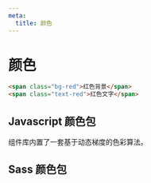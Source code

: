 ```yaml
---
meta:
  title: 颜色
---
```


# 颜色

```html
<span class="bg-red">红色背景</span>
<span class="text-red">红色文字</span>
```

## Javascript 颜色包

组件库内置了一套基于动态梯度的色彩算法。

<palette-javascript-colors />

## Sass 颜色包

<palette-saas-colors />